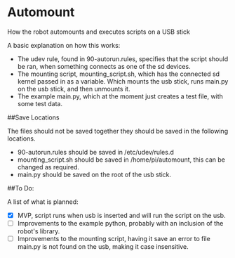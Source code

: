 # Automount
How the robot automounts and executes scripts on a USB stick

A basic explanation on how this works:

* The udev rule, found in 90-autorun.rules, specifies that the script should be ran, when something connects as one of the sd devices.
* The mounting script, mounting_script.sh, which has the connected sd kernel passed in as a variable. Which mounts the usb stick, runs main.py on the usb stick, and then unmounts it.
* The example main.py, which at the moment just creates a test file, with some test data.

##Save Locations

The files should not be saved together they should be saved in the following locations.
* 90-autorun.rules should be saved in /etc/udev/rules.d
* mounting_script.sh should be saved in /home/pi/automount, this can be changed as required.
* main.py should be saved on the root of the usb stick.


##To Do:

A list of what is planned:

- [x] MVP, script runs when usb is inserted and will run the script on the usb.
- [ ] Improvements to the example python, probably with an inclusion of the robot's library.
- [ ] Improvements to the mounting script, having it save an error to file main.py is not found on the usb, making it case insensitive.
